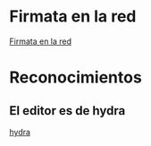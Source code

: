# Firmata en la red

[Firmata en la red](https://firmata.netlify.app/)

# Reconocimientos
## El editor es de hydra
[hydra](https://github.com/hydra-synth/hydra)
